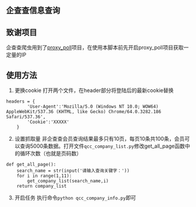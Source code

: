 ## 企查查信息查询

## 致谢项目
企查查爬虫用到了[proxy_poll](https://github.com/jhao104/proxy_pool)项目，在使用本脚本前先开启proxy_poll项目获取一定量的IP

## 使用方法
1. 更换cookie
打开两个文件，在header部分将登陆后的最新cookie替换
```
headers = {
        'User-Agent':'Mozilla/5.0 (Windows NT 10.0; WOW64) AppleWebKit/537.36 (KHTML, like Gecko) Chrome/64.0.3282.186 Safari/537.36',
        'Cookie':'XXXXX'
    }
```


2. 设置抓取量
非企查查会员查询结果最多只有10页，每页10条共100条，会员可以查询5000条数据。打开文件`qcc_company_list.py`修改get_all_page函数中的循环次数（也就是页码数）
```
def get_all_page():
    search_name = str(input('请输入查询关键字：'))
    for i in range(1,11):
        get_company_list(search_name,i)
    return company_list

```

3. 开启任务
执行命令`python qcc_company_info.py`即可